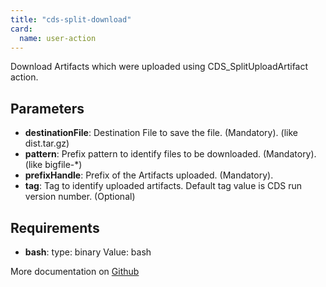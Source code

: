 ```yaml
---
title: "cds-split-download"
card: 
  name: user-action
---
```


Download Artifacts which were uploaded using CDS_SplitUploadArtifact action.

## Parameters

* **destinationFile**: Destination File to save the file. (Mandatory). (like dist.tar.gz)
* **pattern**: Prefix pattern to identify files to be downloaded. (Mandatory). (like bigfile-*)
* **prefixHandle**: Prefix of the Artifacts uploaded. (Mandatory).
* **tag**: Tag to identify uploaded artifacts. Default tag value is CDS run version number. (Optional)


## Requirements

* **bash**: type: binary Value: bash


More documentation on [Github](https://github.com/ovh/cds/tree/master/contrib/actions/cds-split-download.yml)


